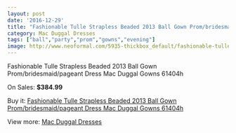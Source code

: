 ```yaml
---
layout: post
date: '2016-12-29'
title: "Fashionable Tulle Strapless Beaded 2013 Ball Gown Prom/bridesmaid/pageant Dress Mac Duggal Gowns 61404h"
category: Mac Duggal Dresses
tags: ["ball","party","prom","gowns","evening"]
image: http://www.neoformal.com/5935-thickbox_default/fashionable-tulle-strapless-beaded-2013-ball-gown-prom-bridesmaid-pageant-dress-mac-duggal-gowns-61404h.jpg
---
```

Fashionable Tulle Strapless Beaded 2013 Ball Gown Prom/bridesmaid/pageant Dress Mac Duggal Gowns 61404h

On Sales: **$384.99**
<a href="https://www.neoformal.com/en/mac-duggal-dresses/2166-fashionable-tulle-strapless-beaded-2013-ball-gown-prom-bridesmaid-pageant-dress-mac-duggal-gowns-61404h.html"><amp-img layout="responsive" width="600" height="600" src="//www.neoformal.com/5935-thickbox_default/fashionable-tulle-strapless-beaded-2013-ball-gown-prom-bridesmaid-pageant-dress-mac-duggal-gowns-61404h.jpg" alt="Fashionable Tulle Strapless Beaded 2013 Ball Gown Prom/bridesmaid/pageant Dress Mac Duggal Gowns 61404h 0" /></a>
<a href="https://www.neoformal.com/en/mac-duggal-dresses/2166-fashionable-tulle-strapless-beaded-2013-ball-gown-prom-bridesmaid-pageant-dress-mac-duggal-gowns-61404h.html"><amp-img layout="responsive" width="600" height="600" src="//www.neoformal.com/5938-thickbox_default/fashionable-tulle-strapless-beaded-2013-ball-gown-prom-bridesmaid-pageant-dress-mac-duggal-gowns-61404h.jpg" alt="Fashionable Tulle Strapless Beaded 2013 Ball Gown Prom/bridesmaid/pageant Dress Mac Duggal Gowns 61404h 1" /></a>
<a href="https://www.neoformal.com/en/mac-duggal-dresses/2166-fashionable-tulle-strapless-beaded-2013-ball-gown-prom-bridesmaid-pageant-dress-mac-duggal-gowns-61404h.html"><amp-img layout="responsive" width="600" height="600" src="//www.neoformal.com/5937-thickbox_default/fashionable-tulle-strapless-beaded-2013-ball-gown-prom-bridesmaid-pageant-dress-mac-duggal-gowns-61404h.jpg" alt="Fashionable Tulle Strapless Beaded 2013 Ball Gown Prom/bridesmaid/pageant Dress Mac Duggal Gowns 61404h 2" /></a>
<a href="https://www.neoformal.com/en/mac-duggal-dresses/2166-fashionable-tulle-strapless-beaded-2013-ball-gown-prom-bridesmaid-pageant-dress-mac-duggal-gowns-61404h.html"><amp-img layout="responsive" width="600" height="600" src="//www.neoformal.com/5936-thickbox_default/fashionable-tulle-strapless-beaded-2013-ball-gown-prom-bridesmaid-pageant-dress-mac-duggal-gowns-61404h.jpg" alt="Fashionable Tulle Strapless Beaded 2013 Ball Gown Prom/bridesmaid/pageant Dress Mac Duggal Gowns 61404h 3" /></a>

Buy it: [Fashionable Tulle Strapless Beaded 2013 Ball Gown Prom/bridesmaid/pageant Dress Mac Duggal Gowns 61404h](https://www.neoformal.com/en/mac-duggal-dresses/2166-fashionable-tulle-strapless-beaded-2013-ball-gown-prom-bridesmaid-pageant-dress-mac-duggal-gowns-61404h.html "Fashionable Tulle Strapless Beaded 2013 Ball Gown Prom/bridesmaid/pageant Dress Mac Duggal Gowns 61404h")

View more: [Mac Duggal Dresses](https://www.neoformal.com/en/18-mac-duggal-dresses "Mac Duggal Dresses")